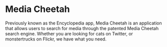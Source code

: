 # Media Cheetah
Previously known as the Encyclopedia app, Media Cheetah is an application that allows users to search for media through the patented Media Cheetah search engine.
Whether you are looking for cats on Twitter, or monstertrucks on Flickr, we have what you need.

